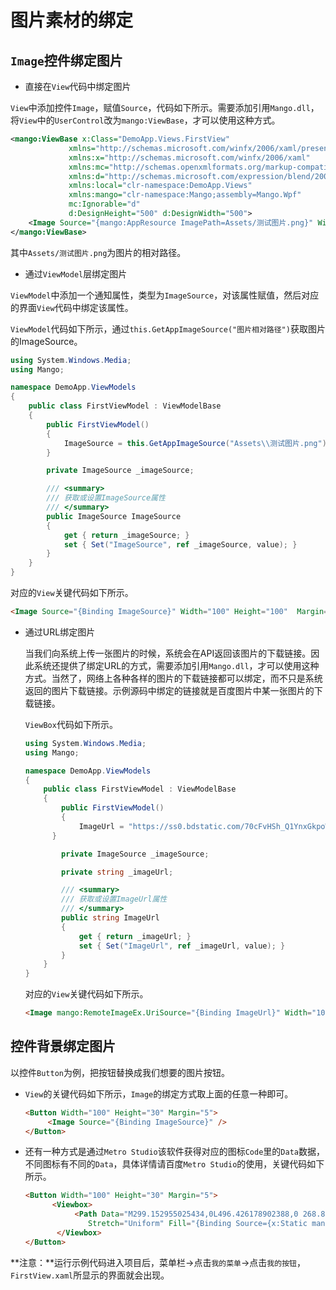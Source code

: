 # 图片素材的绑定

## `Image`控件绑定图片

- 直接在`View`代码中绑定图片

`View`中添加控件`Image`，赋值`Source`，代码如下所示。需要添加引用`Mango.dll`，将`View`中的`UserControl`改为`mango:ViewBase`，才可以使用这种方式。

```xml
<mango:ViewBase x:Class="DemoApp.Views.FirstView"
             xmlns="http://schemas.microsoft.com/winfx/2006/xaml/presentation"
             xmlns:x="http://schemas.microsoft.com/winfx/2006/xaml"
             xmlns:mc="http://schemas.openxmlformats.org/markup-compatibility/2006"
             xmlns:d="http://schemas.microsoft.com/expression/blend/2008"
             xmlns:local="clr-namespace:DemoApp.Views"
             xmlns:mango="clr-namespace:Mango;assembly=Mango.Wpf"
             mc:Ignorable="d"
             d:DesignHeight="500" d:DesignWidth="500">
	<Image Source="{mango:AppResource ImagePath=Assets/测试图片.png}" Width="100" Height="100"/>
</mango:ViewBase>
```

其中`Assets/测试图片.png`为图片的相对路径。

- 通过`ViewModel`层绑定图片

`ViewModel`中添加一个通知属性，类型为`ImageSource`，对该属性赋值，然后对应的界面`View`代码中绑定该属性。

`ViewModel`代码如下所示，通过`this.GetAppImageSource("图片相对路径")`获取图片的ImageSource。

```C#
using System.Windows.Media;
using Mango;

namespace DemoApp.ViewModels
{
    public class FirstViewModel : ViewModelBase
    {
        public FirstViewModel()
        {
            ImageSource = this.GetAppImageSource("Assets\\测试图片.png");
		}

        private ImageSource _imageSource;

        /// <summary>
        /// 获取或设置ImageSource属性
        /// </summary>
        public ImageSource ImageSource
        {
            get { return _imageSource; }
            set { Set("ImageSource", ref _imageSource, value); }
        }
    }
}
```

对应的`View`关键代码如下所示。

```Html
<Image Source="{Binding ImageSource}" Width="100" Height="100"  Margin="5" />
```

- 通过URL绑定图片

  当我们向系统上传一张图片的时候，系统会在API返回该图片的下载链接。因此系统还提供了绑定URL的方式，需要添加引用`Mango.dll`，才可以使用这种方式。当然了，网络上各种各样的图片的下载链接都可以绑定，而不只是系统返回的图片下载链接。示例源码中绑定的链接就是百度图片中某一张图片的下载链接。

  `ViewBox`代码如下所示。

  ```C#
  using System.Windows.Media;
  using Mango;

  namespace DemoApp.ViewModels
  {
      public class FirstViewModel : ViewModelBase
      {
          public FirstViewModel()
          {
              ImageUrl = "https://ss0.bdstatic.com/70cFvHSh_Q1YnxGkpoWK1HF6hhy/it/u=2300258792,2484561302&fm=23&gp=0.jpg";
  		}

          private ImageSource _imageSource;

          private string _imageUrl;

          /// <summary>
          /// 获取或设置ImageUrl属性
          /// </summary>
          public string ImageUrl
          {
              get { return _imageUrl; }
              set { Set("ImageUrl", ref _imageUrl, value); }
          }
      }
  }
  ```

  对应的`View`关键代码如下所示。

  ```Html
  <Image mango:RemoteImageEx.UriSource="{Binding ImageUrl}" Width="100" Height="100" Margin="5" />
  ```

## 控件背景绑定图片

以控件`Button`为例，把按钮替换成我们想要的图片按钮。

- `View`的关键代码如下所示，`Image`的绑定方式取上面的任意一种即可。

  ```html
  <Button Width="100" Height="30" Margin="5">
       <Image Source="{Binding ImageSource}" />
  </Button>
  ```


- 还有一种方式是通过`Metro Studio`该软件获得对应的图标`Code`里的`Data`数据，不同图标有不同的`Data`，具体详情请百度`Metro Studio`的使用，关键代码如下所示。

  ```html
  <Button Width="100" Height="30" Margin="5">
        <Viewbox>
             <Path Data="M299.152955025434,0L496.426178902388,0 268.890046089888,280.247772216797 198.190201729536,367.407897949219 199.87503144145,369.495361328125 271.502137154341,457.706451416016 498.999970406294,738 301.717621773481,738 101.234124153852,491.008697509766 99.5304498374462,488.936553955078 98.6409082114697,490.003173828125 0,368.488952636719 98.6409082114697,246.945526123047z"
                Stretch="Uniform" Fill="{Binding Source={x:Static mango:M.ThemeManager},Path=AccentBrush}"/>
         </Viewbox>
  </Button>
  ```

**注意：**运行示例代码进入项目后，菜单栏->点击`我的菜单`->点击`我的按钮`，`FirstView.xaml`所显示的界面就会出现。